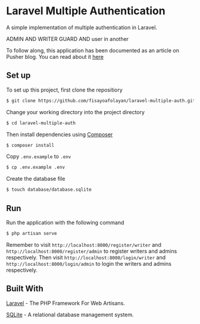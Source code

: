 # Laravel Multiple Authentication
A simple implementation of multiple authentication in Laravel.

ADMIN AND WRITER GUARD AND user in another 

To follow along, this application has been documented as an article on Pusher blog. You can read about it [here](https://pusher.com/tutorials/multiple-authentication-guards-laravel)

## Set up
To set up this project, first clone the repositiory
```bash
$ git clone https://github.com/fisayoafolayan/laravel-multiple-auth.git
```

Change your working directory into the project directory
```bash
$ cd laravel-multiple-auth
```

Then install dependencies using [Composer](https://getcomposer.org/doc/00-intro.md)
```bash
$ composer install
```

Copy `.env.example` to `.env`
```bash
$ cp .env.example .env
```

Create the database file
```bash
$ touch database/database.sqlite
```

## Run
Run the application with the following command
```bash
$ php artisan serve
```

Remember to visit `http://localhost:8000/register/writer` and `http://localhost:8000/register/admin` to register writers and admins respectively. Then visit `http://localhost:8000/login/writer` and `http://localhost:8000/login/admin` to login the writers and admins respectively.

## Built With
[Laravel](https://laravel.com/) - The PHP Framework For Web Artisans.

[SQLite](https://en.wikipedia.org/wiki/SQLite) - A relational database management system.
